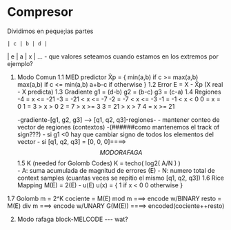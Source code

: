 # Compresor 
Dividimos en peque;ias partes

    | c | b | d |
| e | a | x | ...                - que valores seteamos cuando estamos en los extremos por ejemplo?

1) Modo Comun
1.1 MED predictor
    X̂p = {
        min(a,b) if c >= max(a,b)
        max(a,b) if c <= min(a,b)
        a+b-c    if otherwise
    }
1.2 Error
    E = X - X̂p   (X real - X predicta)
1.3 Gradiente
    g1 = (d-b)
    g2 = (b-c)
    g3 = (c-a)
1.4 Regiones
    -4 =        x  <= -21
    -3 = -21 <  x  <= -7
    -2 = -7  <  x  <= -3
    -1 = -1  <  x  <   0
     0 =        x  =   0
     1 =  3  >  x  >   0
     2 =  7  >  x  >=  3
     3 =  21 >  x  >   7
     4 =        x  >=  21

    -gradiente-[g1, g2, g3] --> [q1, q2, q3]-regiones-
        - mantener conteo de vector de regiones (contextos) -(######como mantenemos el track of sign???)
        - si g1 <0 hay que cambiar signo de todos los elementos del vector
        - si [q1, q2, q3] = [0, 0, 0]====> $$ MODO RAFAGA $$
1.5 K (needed for Golomb Codes)
    K = techo( log2( A/N ) )  
        - A: suma acumulada de magnitud de errores (E)
        - N: numero total de context samples (cuantas veces se repitio el mismo [q1, q2, q3])
1.6 Rice Mapping
    M(E) = 2(E) - u(E)
        u(x) = {
            1  if x < 0
            0  otherwise
        }
            
1.7 Golomb
    m = 2^K
    cociente = M(E) mod m ===> encode w/BINARY
       resto = M(E) div m ===> encode w/UNARY
    G(M(E)) ====> encoded(cociente++resto)




2) Modo rafaga
    block-MELCODE --- wat?